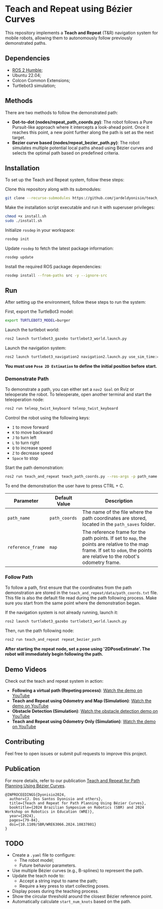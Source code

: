 # Teach and Repeat using Bézier Curves
This repository implements a **Teach and Repeat** (T&R) navigation system for mobile robots, allowing them to autonomously follow previously demonstrated paths.
<!-- TODO: Add a better description-->

## Dependencies
- [ROS 2 Humble](https://docs.ros.org/en/humble/Installation.html);
- Ubuntu 22.04;
- Colcon Common Extensions;
- Turtlebot3 simulation;

## Methods
There are two methods to follow the demonstrated path:

- **Dot-to-dot (nodes/repeat_path_coords.py)**: The robot follows a Pure Pursuit-like approach where it intercepts a look-ahead point. Once it reaches this point, a new point further along the path is set as the next target.
- **Bezier curve based (nodes/repeat_bezier_path.py)**: The robot simulates multiple potential local paths ahead using Bézier curves and selects the optimal path based on predefined criteria.

## Installation
To set up the Teach and Repeat system, follow these steps:

Clone this repository along with its submodules:
  ```zsh
  git clone --recurse-submodules https://github.com/jardeldyonisio/teach_and_repeat.git
  ```

Make the installation script executable and run it with superuser privileges:
  ```zsh
  chmod +x install.sh
  sudo ./install.sh
  ```

Initialize `rosdep` in your workspace:
  ```zsh
  rosdep init
  ```

Update `rosdep` to fetch the latest package information:
  ```zsh
  rosdep update
  ```

Install the required ROS package dependencies:
  ```zsh
  rosdep install --from-paths src -y --ignore-src
  ```

## Run

After setting up the environment, follow these steps to run the system:

First, export the TurtleBot3 model:
```zsh
export TURTLEBOT3_MODEL=burger
```

Launch the turtlebot world:
```zsh
ros2 launch turtlebot3_gazebo turtlebot3_world.launch.py
```

Launch the navigation system:
```zsh
ros2 launch turtlebot3_navigation2 navigation2.launch.py use_sim_time:=True map:=$HOME/YOUR_WORKSPACE_NAME_HERE/src/teach_and_repeat/map/map.yaml
```
**You must use `Pose 2D Estimation` to define the initial position before start.**

### Demonstrate Path

To demonstrate a path, you can either set a `nav2 Goal` on Rviz or teleoperate the robot. To teleoperate, open another terminal and start the teleoperation node:
```zsh
ros2 run teleop_twist_keyboard teleop_twist_keyboard
```

Control the robot using the following keys:
- `I` to move forward
- `K` to move backward
- `J` to turn left
- `L` to turn right
- `Q` to increase speed
- `Z` to decrease speed
- `Space` to stop

Start the path demonstration:
```zsh
ros2 run teach_and_repeat teach_path_coords.py --ros-args -p path_name:=path_coords -p reference_frame:=map
```
To end the demonstration the user have to press CTRL + C.

| Parameter         | Default Value | Description                                                                 |
|-------------------|---------------|-----------------------------------------------------------------------------|
| `path_name`       | `path_coords` | The name of the file where the path coordinates are stored, located in the `path_saves` folder. |
| `reference_frame` | `map`         | The reference frame for the path points. If set to `map`, the points are relative to the map frame. If set to `odom`, the points are relative to the robot's odometry frame. |

### Follow Path

To follow a path, first ensure that the coordinates from the path demonstration are stored in the `teach_and_repeat/data/path_coords.txt` file. This file is also the default file read during the path following process. Make sure you start from the same point where the demonstration began.

If the navigation system is not already running, launch it:
```zsh
ros2 launch turtlebot3_gazebo turtlebot3_world.launch.py
```

Then, run the path following node:
```zsh
ros2 run teach_and_repeat repeat_bezier_path
```

**After starting the repeat node, set a pose using '2DPoseEstimate'. The robot will immediately begin following the path.**

## Demo Videos
Check out the teach and repeat system in action:

- **Following a virtual path (Repeting process)**: [Watch the demo on YouTube](https://www.youtube.com/watch?v=crmZR9EUTow)
- **Teach and Repeat using Odometry and Map (Simulation)**: [Watch the demo on YouTube](https://www.youtube.com/watch?v=7bjSsaD-_tI)
- **Obstacle Detection (Simulation)**: [Watch the obstacle detection demo on YouTube](https://www.youtube.com/watch?v=RmauNqaVmGg)
- **Teach and Repeat using Odometry Only (Simulation)**: [Watch the demo on YouTube](https://www.youtube.com/watch?v=-z7Gqplbi0U&t=5s)

## Contributing
Feel free to open issues or submit pull requests to improve this project.

## Publication
For more details, refer to our publication [Teach and Repeat for Path Planning Using Bézier Curves](https://ieeexplore.ieee.org/document/10837801).

```
@INPROCEEDINGS{Dyonisio2024,
  author={J. Dos Santos Dyonisio and others},
  title={Teach and Repeat for Path Planning Using Bézier Curves},
  booktitle={2024 Brazilian Symposium on Robotics (SBR) and 2024 Workshop on Robotics in Education (WRE)},
  year={2024},
  pages={79-84},
  doi={10.1109/SBR/WRE63066.2024.10837801}
}

```
## TODO
- Create a `.yaml` file to configure:
  - The robot model;
  - Future behavior parameters.
- Use multiple Bézier curves (e.g., B-splines) to represent the path.
- Update the teach node to:
  - Accept a string input to name the path;
  - Require a key press to start collecting poses.
- Display poses during the teaching process.
- Show the circular threshold around the closest Bézier reference point.
- Automatically calculate `start_num_knots` based on the path.
